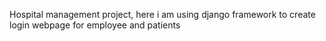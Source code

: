 Hospital management project, here i am using django framework to create login webpage for employee and patients